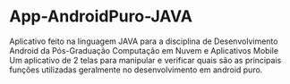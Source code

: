 # App-AndroidPuro-JAVA
Aplicativo feito na linguagem JAVA para a disciplina de Desenvolvimento Android da Pós-Graduação Computação em Nuvem e Aplicativos Mobile
Um aplicativo de 2 telas para manipular e verificar quais são as principais funções utilizadas geralmente no desenvolvimento em android puro.
